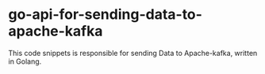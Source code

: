 # go-api-for-sending-data-to-apache-kafka

This code snippets is responsible for sending Data to Apache-kafka, written in Golang.
